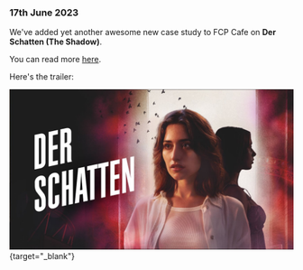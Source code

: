 ### 17th June 2023

We've added yet another awesome new case study to FCP Cafe on **Der Schatten (The Shadow)**.

You can read more [here](/case-studies/the-shadow/).

Here's the trailer:

[![](/static/the-shadow-youtube.jpg)](https://www.youtube.com/watch?v=u9uRBf6o_IA){target="_blank"}